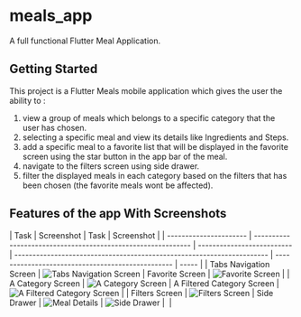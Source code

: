 # meals_app

A full functional Flutter Meal Application.

## Getting Started

This project is a Flutter Meals mobile application which gives the user the ability to :

1. view a group of meals which belongs to a specific category that the user has chosen.
2. selecting a specific meal and view its details like Ingredients and Steps.
3. add a specific meal to a favorite list that will be displayed in the favorite screen using the star button in the app bar of the meal.
4. navigate to the filters screen using side drawer.
5. filter the displayed meals in each category based on the filters that has been chosen (the favorite meals wont be affected).

## Features of the app With Screenshots

| Task                   | Screenshot                                                   | Task                       | Screenshot                                                             |
| ---------------------- | ------------------------------------------------------------ | -------------------------- | ---------------------------------------------------------------------- | ------------------------------------------------- | ----- |
| Tabs Navigation Screen | ![Tabs Navigation Screen](assets/screenshots/tabsScreen.png) | Favorite Screen            | ![Favorite Screen](assets/screenshots/favoriteScreen.png)              |
| A Category Screen      | ![A Category Screen](assets/screenshots/categoryScreen.png)  | A Filtered Category Screen | ![A Filtered Category Screen](assets/screenshots/categoryFiltered.png) |
| Filters Screen         | ![Filters Screen](assets/screenshots/filters.png)            | Side Drawer                | ![Meal Details](assets/screenshots/mealDetails.png)                    | ![Side Drawer](assets/screenshots/sideDrawer.png) | ![]() |
